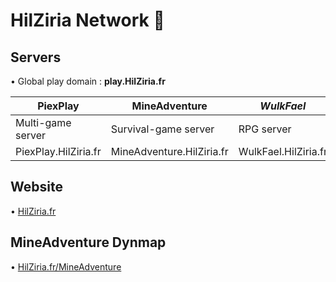 # HilZiria Network 🎡

## Servers

• Global play domain : **play.HilZiria.fr**

PiexPlay | MineAdventure | *WulkFael* | *OneSky* | Anarkia | *Table2Craft*
------|------|------|------|------|------
Multi-game server | Survival-game server | RPG server | Oneblock server | Anarchy server | Creative server
PiexPlay.HilZiria.fr | MineAdventure.HilZiria.fr | WulkFael.HilZiria.fr | OneSky.HilZiria.fr | | Table2Craft.HilZiria.fr |

## Website

• [HilZiria.fr](https://hilziria.fr)

## MineAdventure Dynmap

• [HilZiria.fr/MineAdventure](https://hilziria.fr/mineadventure)

